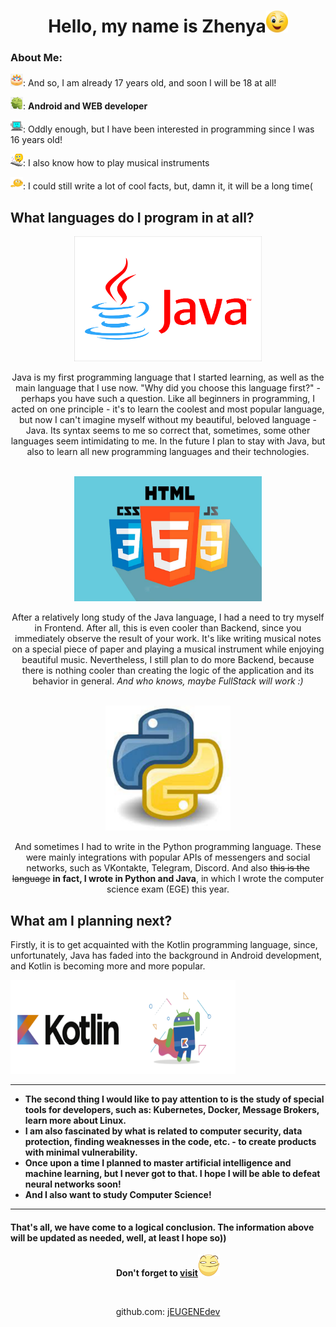<div align="center"><h1>Hello, my name is Zhenya<img src="i.webp" height="35" width="35" alt></h1></div>
<div>
    <h3>About Me:</h3>
    <p><img src="cake.jpg" height="20" width="20" alt>: And so, I am already 17 years old, and soon I will be 18 at all!</p>
    <p><img src="android.png" height="20" width="20" alt>: <b>Android and WEB developer</b></p>
    <p><img src="pk.jpg" height="20" width="20" alt>: Oddly enough, but I have been interested in programming since I was 16 years old!</p>
    <p><img src="music.jpg" height="20" width="20" alt>: I also know how to play musical instruments</p>
    <p><img src="smile.png" height="20" width="20" alt>: I could still write a lot of cool facts, but, damn it, it will be a long time(</p>
</div>
<div>
    <h2>What languages do I program in at all?</h2>
    <div align="center">
        <img src="java.jpg" height="200" width="300" alt>
        <p>Java is my first programming language that I started learning, as well as the main language that I use now. "Why did you choose this language first?" - perhaps you have such a question. Like all beginners in programming, I acted on one principle - it's to learn the coolest and most popular language, but now I can't imagine myself without my beautiful, beloved language - Java. Its syntax seems to me so correct that, sometimes, some other languages seem intimidating to me. In the future I plan to stay with Java, but also to learn all new programming languages and their technologies.</p>
        <br>
        <img src="front.jpg" height="200" width="300" alt>
        <p>After a relatively long study of the Java language, I had a need to try myself in Frontend. After all, this is even cooler than Backend, since you immediately observe the result of your work. It's like writing musical notes on a special piece of paper and playing a musical instrument while enjoying beautiful music. Nevertheless, I still plan to do more Backend, because there is nothing cooler than creating the logic of the application and its behavior in general. <i>And who knows, maybe FullStack will work :)</i></p>
        <br>
        <img src="python.webp" height="200" width="200" alt>
        <p>And sometimes I had to write in the Python programming language. These were mainly integrations with popular APIs of messengers and social networks, such as VKontakte, Telegram, Discord. And also <s>this is the language</s> <b>in fact, I wrote in Python and Java</b>, in which I wrote the computer science exam (EGE) this year.</p>
    </div>
    <h2>What am I planning next?</h2>
    <p>Firstly, it is to get acquainted with the Kotlin programming language, since, unfortunately, Java has faded into the background in Android development, and Kotlin is becoming more and more popular.</p>
    <img src="kotlin.png" height="150" width="360" alt>
    <hr>
    <ul>
        <li><b>The second thing I would like to pay attention to is the study of special tools for developers, such as: Kubernetes, Docker, Message Brokers, learn more about Linux.</b></li>
        <li><b>I am also fascinated by what is related to computer security, data protection, finding weaknesses in the code, etc. - to create products with minimal vulnerability.</b></li>
        <li><b>Once upon a time I planned to master artificial intelligence and machine learning, but I never got to that. I hope I will be able to defeat neural networks soon!</b></li>
        <li><b>And I also want to study Computer Science!</b></li>
    </ul>
    <hr>
    <h4>That's all, we have come to a logical conclusion. The information above will be updated as needed, well, at least I hope so))</h4>
</div>
<div align="center">
    <p><b>Don't forget to <a href="https://jeugenedev.github.io/">visit</a></b><img src="smile1.png" height="35" width="35" alt></p>
    <br>
    <p>github.com: <a href="https://github.com/jEUGENEdev">jEUGENEdev</a></p>
</div>
